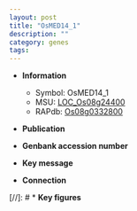```yaml
---
layout: post
title: "OsMED14_1"
description: ""
category: genes
tags: 
---
```


* **Information**  
    + Symbol: OsMED14_1  
    + MSU: [LOC_Os08g24400](http://rice.uga.edu/cgi-bin/ORF_infopage.cgi?orf=LOC_Os08g24400)  
    + RAPdb: [Os08g0332800](http://rapdb.dna.affrc.go.jp/viewer/gbrowse_details/irgsp1?name=Os08g0332800)  

* **Publication**  

* **Genbank accession number**  

* **Key message**  

* **Connection**  

[//]: # * **Key figures**  


